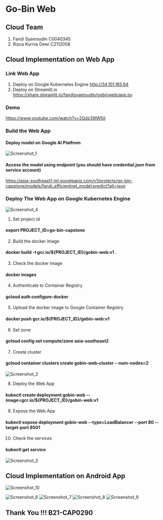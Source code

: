 # Go-Bin Web
## Cloud Team
1. Fandi Syamsudin C0040345
2. Rizca Kurnia Dewi C2112058

## Cloud Implementation on Web App
### Link Web App
1. Deploy on Google Kubernetes Engine http://34.101.165.64
2. Deploy on Streamlit.io https://share.streamlit.io/fandisyamsudin/gobinweb/app.py

### Demo 
https://www.youtube.com/watch?v=2Qdz39IW5iI
  
### Build the Web App
#### Deploy model on Google AI Platfrom
![Screenshot_1](https://user-images.githubusercontent.com/54672242/121008582-585a6e80-c7bd-11eb-8063-b848ed1d1f78.jpg)

#### Access the model using endpoint (you should have credential.json from service account)
https://asia-southeast1-ml.googleapis.com/v1/projects/go-bin-capstone/models/fandi_efficientnet_model:predict?alt=json

### Deploy The Web App on Google Kubernetes Engine
![Screenshot_4](https://user-images.githubusercontent.com/54672242/121013509-1af8df80-c7c3-11eb-953a-f14ae63dc8ac.jpg)

1. Set project id 
#### export PROJECT_ID=go-bin-capstone

2. Build the docker image 
#### docker build -t gcr.io/${PROJECT_ID}/gobin-web:v1 .

3. Check the docker image
#### docker images

4. Authenticate to Container Registry 
#### gcloud auth configure-docker

5. Upload the docker image to Google Container Registry
#### docker push gcr.io/${PROJECT_ID}/gobin-web:v1

6. Set zone 
#### gcloud config set compute/zone asia-southeast2

7. Create cluster 
#### gcloud container clusters create gobin-web-cluster --num-nodes=2
![Screenshot_2](https://user-images.githubusercontent.com/54672242/121010756-00713700-c7c0-11eb-8918-7064ef46b611.jpg)

8. Deploy the Web App <br/>
#### kubectl create deployment gobin-web --image=gcr.io/${PROJECT_ID}/gobin-web:v1

9. Expose the Web App <br/>
#### kubectl expose deployment gobin-web --type=LoadBalancer --port 80 --target-port 8501

10. Check the services
#### kubectl get service <br/>
![Screenshot_3](https://user-images.githubusercontent.com/54672242/121011270-9f962e80-c7c0-11eb-974d-d3cdd17733c9.jpg)

## Cloud Implementation on Android App
![Screenshot_10](https://user-images.githubusercontent.com/54672242/121016843-d0796200-c7c6-11eb-838b-0914c7bce132.jpg)

![Screenshot_6](https://user-images.githubusercontent.com/54672242/121014314-0a953480-c7c4-11eb-9894-9f0e2a548d92.jpg)
![Screenshot_7](https://user-images.githubusercontent.com/54672242/121014326-0cf78e80-c7c4-11eb-8da8-bf60ceed3917.jpg)
![Screenshot_8](https://user-images.githubusercontent.com/54672242/121014327-0d902500-c7c4-11eb-8cf9-a8477c40df20.jpg)
![Screenshot_9](https://user-images.githubusercontent.com/54672242/121014329-0e28bb80-c7c4-11eb-9e7e-e91ee1925380.jpg)

## Thank You !!! B21-CAP0290